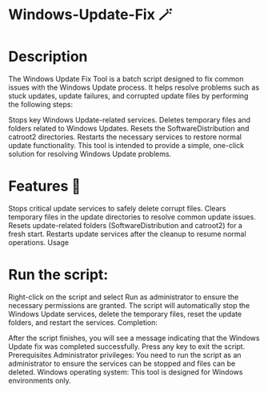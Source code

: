 # Windows-Update-Fix 🪄

# Description
The Windows Update Fix Tool is a batch script designed to fix common issues with the Windows Update process. It helps resolve problems such as stuck updates, update failures, and corrupted update files by performing the following steps:

Stops key Windows Update-related services.
Deletes temporary files and folders related to Windows Updates.
Resets the SoftwareDistribution and catroot2 directories.
Restarts the necessary services to restore normal update functionality.
This tool is intended to provide a simple, one-click solution for resolving Windows Update problems.

# Features 📙
Stops critical update services to safely delete corrupt files.
Clears temporary files in the update directories to resolve common update issues.
Resets update-related folders (SoftwareDistribution and catroot2) for a fresh start.
Restarts update services after the cleanup to resume normal operations.
Usage

# Run the script:

Right-click on the script and select Run as administrator to ensure the necessary permissions are granted.
The script will automatically stop the Windows Update services, delete the temporary files, reset the update folders, and restart the services.
Completion:

After the script finishes, you will see a message indicating that the Windows Update fix was completed successfully.
Press any key to exit the script.
Prerequisites
Administrator privileges: You need to run the script as an administrator to ensure the services can be stopped and files can be deleted.
Windows operating system: This tool is designed for Windows environments only.
